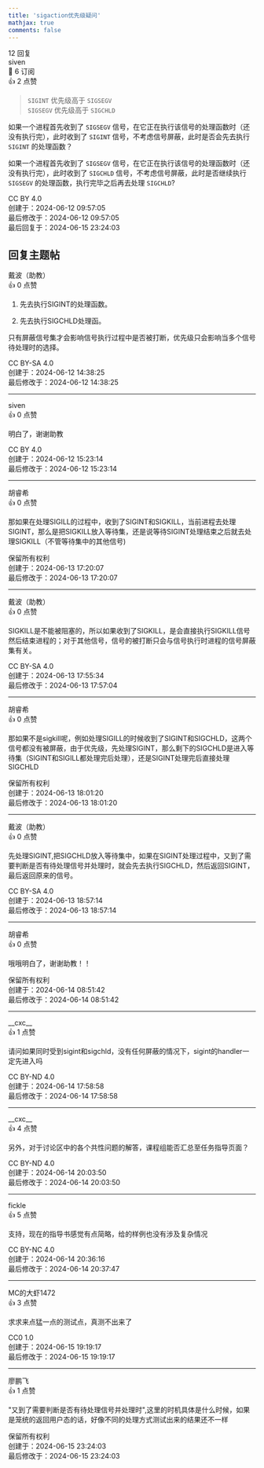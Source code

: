 ```yaml
---
title: 'sigaction优先级疑问'
mathjax: true
comments: false
---
```

<div class="post-info">12 回复</div>

<div id="reply-0" class="reply">
<div class="reply-header">
<span>siven</span>
<div class="reply-badges"><div class="badge badge-subscribes">&#x1F516;&#xFE0E; 6 订阅</div><div class="badge badge-likes">&#x1F44D;&#xFE0E; 2 点赞</div></div>
</div>
<div class="reply-text">

> `SIGINT` 优先级高于 `SIGSEGV`<br>
> `SIGSEGV` 优先级高于 `SIGCHLD`

如果一个进程首先收到了 `SIGSEGV` 信号，在它正在执行该信号的处理函数时（还没有执行完），此时收到了 `SIGINT` 信号，不考虑信号屏蔽，此时是否会先去执行 `SIGINT` 的处理函数？

如果一个进程首先收到了 `SIGSEGV` 信号，在它正在执行该信号的处理函数时（还没有执行完），此时收到了 `SIGCHLD` 信号，不考虑信号屏蔽，此时是否继续执行 `SIGSEGV` 的处理函数，执行完毕之后再去处理 `SIGCHLD`?


</div>
<div class="reply-footer">
<span>CC BY 4.0</span>
<div class="reply-datetime">
创建于：<time datetime="2024-06-12T09:57:05.776108+08:00" title="2024-06-12T09:57:05.776108+08:00">2024-06-12 09:57:05</time>
<br>最后修改于：<time datetime="2024-06-12T09:57:05.776108+08:00" title="2024-06-12T09:57:05.776108+08:00">2024-06-12 09:57:05</time>
<br>最后回复于：<time datetime="2024-06-15T23:24:03.208018+08:00" title="2024-06-15T23:24:03.208018+08:00">2024-06-15 23:24:03</time>
</div>
</div>
<div style="clear: both;"></div>
</div>

## 回复主题帖

<div id="reply-530" class="reply reply-l0">
<div class="reply-header">
<span>戴波（助教）</span>
<div class="reply-badges"><div class="badge">&#x1F44D;&#xFE0E; 0 点赞</div></div>
</div>
<div class="reply-text">

1. 先去执行SIGINT的处理函数。

2. 先去执行SIGCHLD处理函。

只有屏蔽信号集才会影响信号执行过程中是否被打断，优先级只会影响当多个信号待处理时的选择。

</div>
<div class="reply-footer">
<span>CC BY-SA 4.0</span>
<div class="reply-datetime">
<span>创建于：2024-06-12 14:38:25</span>
<br><span>最后修改于：2024-06-12 14:38:25</span>
</div>
</div>
<div style="clear: both;"></div>
</div>

<hr class="reply-separator">

<div id="reply-531" class="reply reply-l1">
<div class="reply-header">
<span>siven</span>
<div class="reply-badges"><div class="badge">&#x1F44D;&#xFE0E; 0 点赞</div></div>
</div>
<div class="reply-text">

明白了，谢谢助教

</div>
<div class="reply-footer">
<span>CC BY 4.0</span>
<div class="reply-datetime">
<span>创建于：2024-06-12 15:23:14</span>
<br><span>最后修改于：2024-06-12 15:23:14</span>
</div>
</div>
<div style="clear: both;"></div>
</div>

<hr class="reply-separator">

<div id="reply-575" class="reply reply-l1">
<div class="reply-header">
<span>胡睿希</span>
<div class="reply-badges"><div class="badge">&#x1F44D;&#xFE0E; 0 点赞</div></div>
</div>
<div class="reply-text">

那如果在处理SIGILL的过程中，收到了SIGINT和SIGKILL，当前进程去处理SIGINT，那么是把SIGKILL放入等待集，还是说等待SIGINT处理结束之后就去处理SIGKILL（不管等待集中的其他信号)

</div>
<div class="reply-footer">
<span>保留所有权利</span>
<div class="reply-datetime">
<span>创建于：2024-06-13 17:20:07</span>
<br><span>最后修改于：2024-06-13 17:20:07</span>
</div>
</div>
<div style="clear: both;"></div>
</div>

<hr class="reply-separator">

<div id="reply-577" class="reply reply-l2">
<div class="reply-header">
<span>戴波（助教）</span>
<div class="reply-badges"><div class="badge">&#x1F44D;&#xFE0E; 0 点赞</div></div>
</div>
<div class="reply-text">

SIGKILL是不能被阻塞的，所以如果收到了SIGKILL，是会直接执行SIGKILL信号然后结束进程的；对于其他信号，信号的被打断只会与信号执行时进程的信号屏蔽集有关。

</div>
<div class="reply-footer">
<span>CC BY-SA 4.0</span>
<div class="reply-datetime">
<span>创建于：2024-06-13 17:55:34</span>
<br><span>最后修改于：2024-06-13 17:57:04</span>
</div>
</div>
<div style="clear: both;"></div>
</div>

<hr class="reply-separator">

<div id="reply-578" class="reply reply-l3">
<div class="reply-header">
<span>胡睿希</span>
<div class="reply-badges"><div class="badge">&#x1F44D;&#xFE0E; 0 点赞</div></div>
</div>
<div class="reply-text">

那如果不是sigkill呢，例如处理SIGILL的时候收到了SIGINT和SIGCHLD，这两个信号都没有被屏蔽，由于优先级，先处理SIGINT，那么剩下的SIGCHLD是进入等待集（SIGINT和SIGILL都处理完后处理），还是SIGINT处理完后直接处理SIGCHLD

</div>
<div class="reply-footer">
<span>保留所有权利</span>
<div class="reply-datetime">
<span>创建于：2024-06-13 18:01:20</span>
<br><span>最后修改于：2024-06-13 18:01:20</span>
</div>
</div>
<div style="clear: both;"></div>
</div>

<hr class="reply-separator">

<div id="reply-582" class="reply reply-l4">
<div class="reply-header">
<span>戴波（助教）</span>
<div class="reply-badges"><div class="badge">&#x1F44D;&#xFE0E; 0 点赞</div></div>
</div>
<div class="reply-text">

先处理SIGINT,把SIGCHLD放入等待集中，如果在SIGINT处理过程中，又到了需要判断是否有待处理信号并处理时，就会先去执行SIGCHLD，然后返回SIGINT，最后返回原来的信号。

</div>
<div class="reply-footer">
<span>CC BY-SA 4.0</span>
<div class="reply-datetime">
<span>创建于：2024-06-13 18:57:14</span>
<br><span>最后修改于：2024-06-13 18:57:14</span>
</div>
</div>
<div style="clear: both;"></div>
</div>

<hr class="reply-separator">

<div id="reply-598" class="reply reply-l5">
<div class="reply-header">
<span>胡睿希</span>
<div class="reply-badges"><div class="badge">&#x1F44D;&#xFE0E; 0 点赞</div></div>
</div>
<div class="reply-text">

哦哦明白了，谢谢助教！！

</div>
<div class="reply-footer">
<span>保留所有权利</span>
<div class="reply-datetime">
<span>创建于：2024-06-14 08:51:42</span>
<br><span>最后修改于：2024-06-14 08:51:42</span>
</div>
</div>
<div style="clear: both;"></div>
</div>

<hr class="reply-separator">

<div id="reply-604" class="reply reply-l5">
<div class="reply-header">
<span>&#x5F;&#x5F;cxc&#x5F;&#x5F;</span>
<div class="reply-badges"><div class="badge badge-likes">&#x1F44D;&#xFE0E; 1 点赞</div></div>
</div>
<div class="reply-text">

请问如果同时受到sigint和sigchld，没有任何屏蔽的情况下，sigint的handler一定先进入吗

</div>
<div class="reply-footer">
<span>CC BY-ND 4.0</span>
<div class="reply-datetime">
<span>创建于：2024-06-14 17:58:58</span>
<br><span>最后修改于：2024-06-14 17:58:58</span>
</div>
</div>
<div style="clear: both;"></div>
</div>

<hr class="reply-separator">

<div id="reply-608" class="reply reply-l5">
<div class="reply-header">
<span>&#x5F;&#x5F;cxc&#x5F;&#x5F;</span>
<div class="reply-badges"><div class="badge badge-likes">&#x1F44D;&#xFE0E; 4 点赞</div></div>
</div>
<div class="reply-text">

另外，对于讨论区中的各个共性问题的解答，课程组能否汇总至任务指导页面？

</div>
<div class="reply-footer">
<span>CC BY-ND 4.0</span>
<div class="reply-datetime">
<span>创建于：2024-06-14 20:03:50</span>
<br><span>最后修改于：2024-06-14 20:03:50</span>
</div>
</div>
<div style="clear: both;"></div>
</div>

<hr class="reply-separator">

<div id="reply-612" class="reply reply-l6">
<div class="reply-header">
<span>fickle</span>
<div class="reply-badges"><div class="badge badge-likes">&#x1F44D;&#xFE0E; 5 点赞</div></div>
</div>
<div class="reply-text">

支持，现在的指导书感觉有点简略，给的样例也没有涉及复杂情况

</div>
<div class="reply-footer">
<span>CC BY-NC 4.0</span>
<div class="reply-datetime">
<span>创建于：2024-06-14 20:36:16</span>
<br><span>最后修改于：2024-06-14 20:37:47</span>
</div>
</div>
<div style="clear: both;"></div>
</div>

<hr class="reply-separator">

<div id="reply-626" class="reply reply-l5">
<div class="reply-header">
<span>MC的大虾1472</span>
<div class="reply-badges"><div class="badge badge-likes">&#x1F44D;&#xFE0E; 3 点赞</div></div>
</div>
<div class="reply-text">

求求来点猛一点的测试点，真测不出来了

</div>
<div class="reply-footer">
<span>CC0 1.0</span>
<div class="reply-datetime">
<span>创建于：2024-06-15 19:19:17</span>
<br><span>最后修改于：2024-06-15 19:19:17</span>
</div>
</div>
<div style="clear: both;"></div>
</div>

<hr class="reply-separator">

<div id="reply-634" class="reply reply-l5">
<div class="reply-header">
<span>廖鹏飞</span>
<div class="reply-badges"><div class="badge badge-likes">&#x1F44D;&#xFE0E; 1 点赞</div></div>
</div>
<div class="reply-text">

"又到了需要判断是否有待处理信号并处理时",这里的时机具体是什么时候，如果是笼统的返回用户态的话，好像不同的处理方式测试出来的结果还不一样


</div>
<div class="reply-footer">
<span>保留所有权利</span>
<div class="reply-datetime">
<span>创建于：2024-06-15 23:24:03</span>
<br><span>最后修改于：2024-06-15 23:24:03</span>
</div>
</div>
<div style="clear: both;"></div>
</div>

